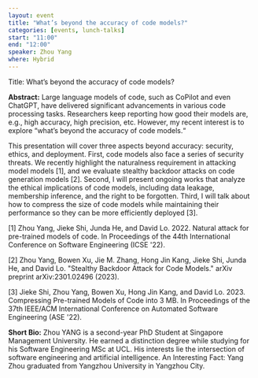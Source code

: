 ```yaml
---
layout: event
title: "What’s beyond the accuracy of code models?"
categories: [events, lunch-talks]
start: "11:00"
end: "12:00"
speaker: Zhou Yang
where: Hybrid
---
```

Title: What’s beyond the accuracy of code models?


**Abstract:**
Large language models of code, such as CoPilot and even ChatGPT, have delivered significant advancements in various code processing tasks. Researchers keep reporting how good their models are, e.g., high accuracy, high precision, etc. However, my recent interest is to explore “what’s beyond the accuracy of code models.“

This presentation will cover three aspects beyond accuracy: security, ethics, and deployment. First, code models also face a series of security threats. We recently highlight the naturalness requirement in attacking model models [1], and we evaluate stealthy backdoor attacks on code generation models [2]. Second, I will present ongoing works that analyze the ethical implications of code models, including data leakage, membership inference, and the right to be forgotten. Third, I will talk about how to compress the size of code models while maintaining their performance so they can be more efficiently deployed [3].

[1] Zhou Yang, Jieke Shi, Junda He, and David Lo. 2022. Natural attack for pre-trained models of code. In Proceedings of the 44th International Conference on Software Engineering (ICSE '22).

[2] Zhou Yang, Bowen Xu, Jie M. Zhang, Hong Jin Kang, Jieke Shi, Junda He, and David Lo. "Stealthy Backdoor Attack for Code Models." arXiv preprint arXiv:2301.02496 (2023).

[3] Jieke Shi, Zhou Yang, Bowen Xu, Hong Jin Kang, and David Lo. 2023. Compressing Pre-trained Models of Code into 3 MB. In Proceedings of the 37th IEEE/ACM International Conference on Automated Software Engineering (ASE '22).


**Short Bio:**
Zhou YANG is a second-year PhD Student at Singapore Management University. He earned a distinction degree while studying for his Software Engineering MSc at UCL. His  interests lie the intersection of software engineering and artificial intelligence. An Interesting Fact: Yang Zhou graduated from Yangzhou University in Yangzhou City. 